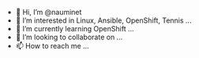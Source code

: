 - 👋 Hi, I’m @nauminet
- 👀 I’m interested in Linux, Ansible, OpenShift, Tennis ...
- 🌱 I’m currently learning OpenShift ...
- 💞️ I’m looking to collaborate on ...
- 📫 How to reach me ...

<!---
nauminet/nauminet is a ✨ special ✨ repository because its `README.md` (this file) appears on your GitHub profile.
You can click the Preview link to take a look at your changes.
--->
